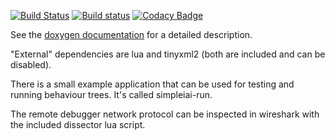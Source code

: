 [![Build Status](https://travis-ci.org/mgerhardy/simpleai.svg?branch=master)](https://travis-ci.org/mgerhardy/simpleai)
[![Build status](https://ci.appveyor.com/api/projects/status/lo1co9g9xfxft4ui?svg=true)](https://ci.appveyor.com/project/mgerhardy/simpleai)
[![Codacy Badge](https://api.codacy.com/project/badge/Grade/d549361de7964845984a6e505379ba33)](https://www.codacy.com/app/martin-gerhardy/simpleai?utm_source=github.com&amp;utm_medium=referral&amp;utm_content=mgerhardy/simpleai&amp;utm_campaign=Badge_Grade)

See the [doxygen documentation](http://mgerhardy.github.io/simpleai/) for a detailed description.

"External" dependencies are lua and tinyxml2 (both are included and can be disabled).

There is a small example application that can be used for testing and running behaviour trees.
It's called simpleiai-run.

The remote debugger network protocol can be inspected in wireshark with the included dissector
lua script.
